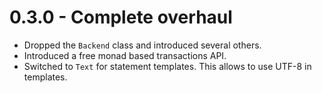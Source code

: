 # 0.3.0 - Complete overhaul
* Dropped the `Backend` class and introduced several others.
* Introduced a free monad based transactions API.
* Switched to `Text` for statement templates. This allows to use UTF-8 in templates.
